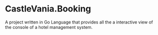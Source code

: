 # CastleVania.Booking
A project written in Go Language that provides all the a interactive view of the console of a hotel management system.
